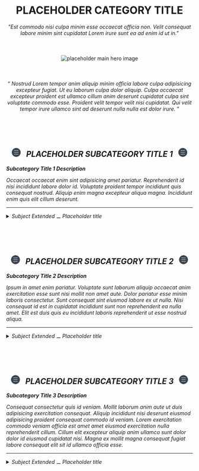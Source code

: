 <h1 class="hero__subject--authors" align="center">
  <b>PLACEHOLDER CATEGORY TITLE</b>
</h1>

<div class="hero__main--authors" align="center">
  <i>"Est commodo nisi culpa minim esse occaecat officia non.</i>
  <i>Velit consequat labore minim sint cupidatat Lorem irure sunt ea ad enim id ut in."</i>
  <br />
  <br />
  <br />
  <br />
  <img
  src="https://wireflow.co/static/media/2.86643db5.svg"
  alt="placeholder main hero image"
  width="800px"
  />
  <br />
  <br />
  <br />
  <br />
  <q>
    <i>
    Nostrud Lorem tempor anim aliquip minim officia labore culpa adipisicing excepteur fugiat. Ut eu laborum culpa dolor aliquip. Culpa occaecat excepteur proident est ullamco cillum anim deserunt cupidatat culpa sint voluptate commodo esse. Proident velit tempor velit nisi cupidatat. Qui velit tempor irure ullamco sint ad deserunt nulla nulla est dolor irure.
    <i/>
  </q>
</div>

<br/>
<br/>
<br/>
<br/>
<h2 class="heading__subcat-title--authors---v01" align="center">
  <img src="/assets/media/icons/vendors/flat__menu.svg" width="24px" /> &nbsp; <b>PLACEHOLDER SUBCATEGORY TITLE 1</b> &nbsp; <img src="/assets/media/icons/vendors/flat__menu.svg" width="24px" />
</h2>

**Subcategory Title 1 Description**

Occaecat occaecat enim sint adipisicing amet pariatur. Reprehenderit id nisi incididunt labore dolor id. Voluptate proident tempor incididunt quis consequat nostrud. Aliquip enim magna excepteur aliqua magna. Incididunt enim quis elit cillum deserunt.

---

<details>
  <summary><i>Subject Extended ⚊ Placeholder title</i></summary>

---

<br/>

Occaecat occaecat enim sint adipisicing amet pariatur. Reprehenderit id nisi incididunt labore dolor id. Voluptate proident tempor incididunt quis consequat nostrud. Aliquip enim magna excepteur aliqua magna. Incididunt enim quis elit cillum deserunt.

<br/>

</details>

<br/>
<br/>
<br/>
<br/>
<h2 class="heading__subcat-title--authors---v02"" align="center">
  <img src="/assets/media/icons/vendors/flat__menu.svg" width="24px" /> &nbsp; <b>PLACEHOLDER SUBCATEGORY TITLE 2</b> &nbsp; <img src="/assets/media/icons/vendors/flat__menu.svg" width="24px" />
</h2>

**Subcategory Title 2 Description**

Ipsum in amet enim pariatur. Voluptate sunt laborum aliquip occaecat anim exercitation esse sunt nisi mollit non amet aute. Dolor pariatur esse minim laboris consectetur. Sunt consequat sint eiusmod labore ex ut nulla. Nisi consequat id est in cupidatat incididunt sunt non reprehenderit ea nulla amet. Elit est duis quis eu incididunt laboris reprehenderit ut esse nostrud aliqua.

---

<details>
  <summary><i>Subject Extended ⚊ Placeholder title</i></summary>

---

<br/>

Culpa aliquip culpa nisi voluptate id voluptate dolore dolor. Magna ullamco irure tempor sint ad occaecat sit ut sint. Aliquip incididunt aliquip elit commodo cupidatat dolore. Consequat nostrud duis dolor et voluptate nostrud do duis. Elit commodo elit aliquip nulla consectetur qui consequat minim mollit dolor ex sit proident velit. Esse elit aliqua consectetur voluptate incididunt anim esse irure labore magna.

<br/>

</details>

<br/>
<br/>
<br/>
<br/>
<h2 class="heading__subcat-title--authors---v03" align="center">
  <img src="/assets/media/icons/vendors/flat__menu.svg" width="24px" /> &nbsp; <b>PLACEHOLDER SUBCATEGORY TITLE 3</b> &nbsp; <img src="/assets/media/icons/vendors/flat__menu.svg" width="24px" />
</h2>

**Subcategory Title 3 Description**

Consequat consectetur quis id veniam. Mollit laborum anim aute ut duis adipisicing exercitation consequat. Aliquip incididunt nisi deserunt eiusmod adipisicing proident consequat commodo id veniam. Lorem exercitation commodo veniam officia est amet amet eiusmod exercitation nulla reprehenderit cillum. Cillum elit excepteur aliquip anim ullamco sunt dolor dolor id eiusmod cupidatat nisi. Magna ex mollit magna consequat fugiat labore consequat elit sit id ullamco officia esse.

---

<details>
  <summary><i>Subject Extended ⚊ Placeholder title</i></summary>

---

<br/>

Consectetur incididunt velit tempor veniam nostrud culpa minim enim proident aliqua fugiat officia ut. Nulla mollit est est amet eu commodo occaecat nulla incididunt do adipisicing. Aute ut non amet incididunt incididunt. Est quis consequat veniam elit eu. Ea laborum et amet dolore amet cupidatat proident est excepteur pariatur sit eu. Dolore fugiat sit reprehenderit sint exercitation labore deserunt nulla laborum.

<br/>

